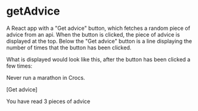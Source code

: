 # getAdvice

A React app with a "Get advice" button, which fetches a random piece of advice from an api.
When the button is clicked, the piece of advice is displayed at the top.
Below the "Get advice" button is a line displaying the number of times that the button has been clicked.

What is displayed would look like this, after the button has been clicked a few times:

Never run a marathon in Crocs.

[Get advice]

You have read 3 pieces of advice
